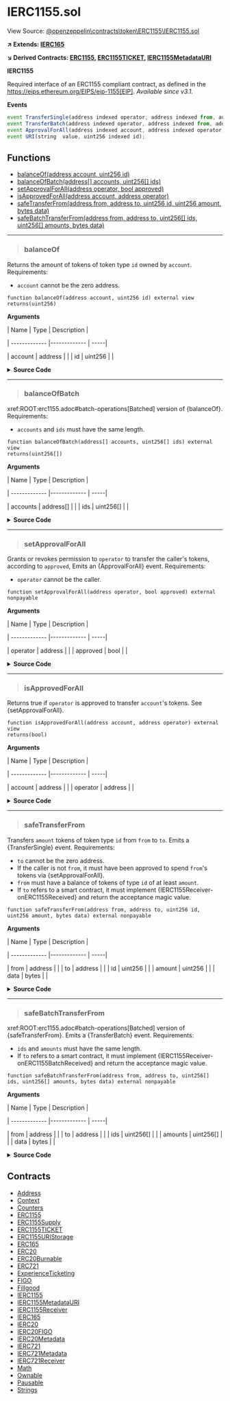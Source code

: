 # IERC1155.sol

View Source: [@openzeppelin\contracts\token\ERC1155\IERC1155.sol](..\..\..\@openzeppelin\contracts\token\ERC1155\IERC1155.sol)

**↗ Extends: [IERC165](IERC165.md)**

**↘ Derived Contracts: [ERC1155](ERC1155.md), [ERC1155TICKET](ERC1155TICKET.md), [IERC1155MetadataURI](IERC1155MetadataURI.md)**

**IERC1155**

Required interface of an ERC1155 compliant contract, as defined in the
 https://eips.ethereum.org/EIPS/eip-1155[EIP].
 _Available since v3.1._

**Events**

```js
event TransferSingle(address indexed operator, address indexed from, address indexed to, uint256  id, uint256  value);
event TransferBatch(address indexed operator, address indexed from, address indexed to, uint256[]  ids, uint256[]  values);
event ApprovalForAll(address indexed account, address indexed operator, bool  approved);
event URI(string  value, uint256 indexed id);
```

## Functions

- [balanceOf(address account, uint256 id)](#balanceof)
- [balanceOfBatch(address[] accounts, uint256[] ids)](#balanceofbatch)
- [setApprovalForAll(address operator, bool approved)](#setapprovalforall)
- [isApprovedForAll(address account, address operator)](#isapprovedforall)
- [safeTransferFrom(address from, address to, uint256 id, uint256 amount, bytes data)](#safetransferfrom)
- [safeBatchTransferFrom(address from, address to, uint256[] ids, uint256[] amounts, bytes data)](#safebatchtransferfrom)

---    

> ### balanceOf

Returns the amount of tokens of token type `id` owned by `account`.
 Requirements:
 - `account` cannot be the zero address.

```solidity
function balanceOf(address account, uint256 id) external view
returns(uint256)
```

**Arguments**

| Name        | Type           | Description  |

| ------------- |------------- | -----|

| account | address |  | 
| id | uint256 |  | 

<details>
	<summary><strong>Source Code</strong></summary>

```javascript
function balanceOf(address account, uint256 id) external view returns (uint256);
```
</details>

---    

> ### balanceOfBatch

xref:ROOT:erc1155.adoc#batch-operations[Batched] version of {balanceOf}.
 Requirements:
 - `accounts` and `ids` must have the same length.

```solidity
function balanceOfBatch(address[] accounts, uint256[] ids) external view
returns(uint256[])
```

**Arguments**

| Name        | Type           | Description  |

| ------------- |------------- | -----|

| accounts | address[] |  | 
| ids | uint256[] |  | 

<details>
	<summary><strong>Source Code</strong></summary>

```javascript
function balanceOfBatch(address[] calldata accounts, uint256[] calldata ids)
        external
        view
        returns (uint256[] memory);
```
</details>

---    

> ### setApprovalForAll

Grants or revokes permission to `operator` to transfer the caller's tokens, according to `approved`,
 Emits an {ApprovalForAll} event.
 Requirements:
 - `operator` cannot be the caller.

```solidity
function setApprovalForAll(address operator, bool approved) external nonpayable
```

**Arguments**

| Name        | Type           | Description  |

| ------------- |------------- | -----|

| operator | address |  | 
| approved | bool |  | 

<details>
	<summary><strong>Source Code</strong></summary>

```javascript
function setApprovalForAll(address operator, bool approved) external;
```
</details>

---    

> ### isApprovedForAll

Returns true if `operator` is approved to transfer ``account``'s tokens.
 See {setApprovalForAll}.

```solidity
function isApprovedForAll(address account, address operator) external view
returns(bool)
```

**Arguments**

| Name        | Type           | Description  |

| ------------- |------------- | -----|

| account | address |  | 
| operator | address |  | 

<details>
	<summary><strong>Source Code</strong></summary>

```javascript
function isApprovedForAll(address account, address operator) external view returns (bool);
```
</details>

---    

> ### safeTransferFrom

Transfers `amount` tokens of token type `id` from `from` to `to`.
 Emits a {TransferSingle} event.
 Requirements:
 - `to` cannot be the zero address.
 - If the caller is not `from`, it must have been approved to spend ``from``'s tokens via {setApprovalForAll}.
 - `from` must have a balance of tokens of type `id` of at least `amount`.
 - If `to` refers to a smart contract, it must implement {IERC1155Receiver-onERC1155Received} and return the
 acceptance magic value.

```solidity
function safeTransferFrom(address from, address to, uint256 id, uint256 amount, bytes data) external nonpayable
```

**Arguments**

| Name        | Type           | Description  |

| ------------- |------------- | -----|

| from | address |  | 
| to | address |  | 
| id | uint256 |  | 
| amount | uint256 |  | 
| data | bytes |  | 

<details>
	<summary><strong>Source Code</strong></summary>

```javascript
function safeTransferFrom(
        address from,
        address to,
        uint256 id,
        uint256 amount,
        bytes calldata data
    ) external;
```
</details>

---    

> ### safeBatchTransferFrom

xref:ROOT:erc1155.adoc#batch-operations[Batched] version of {safeTransferFrom}.
 Emits a {TransferBatch} event.
 Requirements:
 - `ids` and `amounts` must have the same length.
 - If `to` refers to a smart contract, it must implement {IERC1155Receiver-onERC1155BatchReceived} and return the
 acceptance magic value.

```solidity
function safeBatchTransferFrom(address from, address to, uint256[] ids, uint256[] amounts, bytes data) external nonpayable
```

**Arguments**

| Name        | Type           | Description  |

| ------------- |------------- | -----|

| from | address |  | 
| to | address |  | 
| ids | uint256[] |  | 
| amounts | uint256[] |  | 
| data | bytes |  | 

<details>
	<summary><strong>Source Code</strong></summary>

```javascript
function safeBatchTransferFrom(
        address from,
        address to,
        uint256[] calldata ids,
        uint256[] calldata amounts,
        bytes calldata data
    ) external;
```
</details>

## Contracts

* [Address](Address.md)
* [Context](Context.md)
* [Counters](Counters.md)
* [ERC1155](ERC1155.md)
* [ERC1155Supply](ERC1155Supply.md)
* [ERC1155TICKET](ERC1155TICKET.md)
* [ERC1155URIStorage](ERC1155URIStorage.md)
* [ERC165](ERC165.md)
* [ERC20](ERC20.md)
* [ERC20Burnable](ERC20Burnable.md)
* [ERC721](ERC721.md)
* [ExperienceTicketing](ExperienceTicketing.md)
* [FIGO](FIGO.md)
* [Fillgood](Fillgood.md)
* [IERC1155](IERC1155.md)
* [IERC1155MetadataURI](IERC1155MetadataURI.md)
* [IERC1155Receiver](IERC1155Receiver.md)
* [IERC165](IERC165.md)
* [IERC20](IERC20.md)
* [IERC20FIGO](IERC20FIGO.md)
* [IERC20Metadata](IERC20Metadata.md)
* [IERC721](IERC721.md)
* [IERC721Metadata](IERC721Metadata.md)
* [IERC721Receiver](IERC721Receiver.md)
* [Math](Math.md)
* [Ownable](Ownable.md)
* [Pausable](Pausable.md)
* [Strings](Strings.md)

